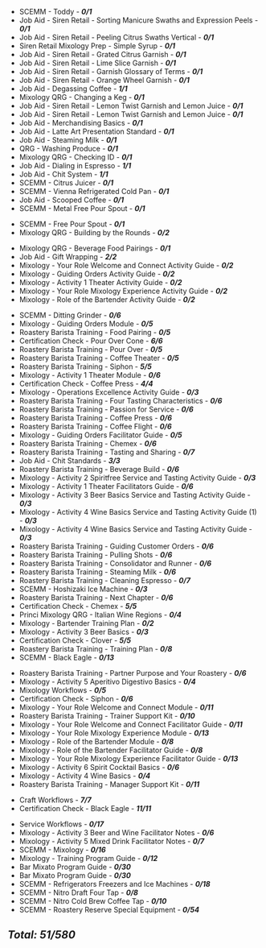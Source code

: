 - SCEMM - Toddy - ***0/1***
- Job Aid - Siren Retail - Sorting Manicure Swaths and Expression Peels - ***0/1***
- Job Aid - Siren Retail - Peeling Citrus Swaths Vertical - ***0/1***
- Siren Retail Mixology Prep - Simple Syrup - ***0/1***
- Job Aid - Siren Retail - Grated Citrus Garnish - ***0/1***
- Job Aid - Siren Retail - Lime Slice Garnish - ***0/1***
- Job Aid - Siren Retail - Garnish Glossary of Terms - ***0/1***
- Job Aid - Siren Retail - Orange Wheel Garnish - ***0/1***
- Job Aid - Degassing Coffee - ***1/1***
- Mixology QRG - Changing a Keg - ***0/1***
- Job Aid - Siren Retail - Lemon Twist Garnish and Lemon Juice - ***0/1***
- Job Aid - Siren Retail - Lemon Twist Garnish and Lemon Juice - ***0/1***
- Job Aid - Merchandising Basics - ***0/1***
- Job Aid - Latte Art Presentation Standard - ***0/1***
- Job Aid - Steaming Milk - ***0/1***
- QRG - Washing Produce - ***0/1***
- Mixology QRG - Checking ID - ***0/1***
- Job Aid - Dialing in Espresso - ***1/1***
- Job Aid - Chit System - ***1/1***
- SCEMM - Citrus Juicer - ***0/1***
- SCEMM - Vienna Refrigerated Cold Pan - ***0/1***
- Job Aid - Scooped Coffee - ***0/1***
- SCEMM - Metal Free Pour Spout - ***0/1***
<!-- - SCEMM - ChampagneSaver - ***0/1*** -->
- SCEMM - Free Pour Spout - ***0/1***
- Mixology QRG - Building by the Rounds - ***0/2***
<!-- - Mixology Princi - Stocked Glastender and Two Wine Fridges - ***0/1*** -->
- Mixology QRG - Beverage Food Pairings - ***0/1***
- Job Aid - Gift Wrapping - ***2/2***
- Mixology - Your Role Welcome and Connect Activity Guide - ***0/2***
- Mixology - Guiding Orders Activity Guide - ***0/2***
- Mixology - Activity 1 Theater Activity Guide - ***0/2***
- Mixology - Your Role Mixology Experience Activity Guide - ***0/2***
- Mixology - Role of the Bartender Activity Guide - ***0/2***
<!-- - SCEMM - Manual Cold Brew - ***0/2*** -->
- SCEMM - Ditting Grinder - ***0/6***
- Mixology - Guiding Orders Module - ***0/5***
- Roastery Barista Training - Food Pairing - ***0/5***
- Certification Check - Pour Over Cone - ***6/6***
- Roastery Barista Training - Pour Over - ***0/5***
- Roastery Barista Training - Coffee Theater - ***0/5***
- Roastery Barista Training - Siphon - ***5/5***
- Mixology - Activity 1 Theater Module - ***0/6***
- Certification Check - Coffee Press - ***4/4***
- Mixology - Operations Excellence Activity Guide - ***0/3***
- Roastery Barista Training - Four Tasting Characteristics - ***0/6***
- Roastery Barista Training - Passion for Service - ***0/6***
- Roastery Barista Training - Coffee Press - ***0/6***
- Roastery Barista Training - Coffee Flight - ***0/6***
- Mixology - Guiding Orders Facilitator Guide - ***0/5***
- Roastery Barista Training - Chemex - ***0/6***
- Roastery Barista Training - Tasting and Sharing - ***0/7***
- Job Aid - Chit Standards - ***3/3***
- Roastery Barista Training - Beverage Build - ***0/6***
- Mixology - Activity 2 Spiritfree Service and Tasting Activity Guide - ***0/3***
- Mixology - Activity 1 Theater Facilitators Guide - ***0/6***
- Mixology - Activity 3  Beer Basics Service and Tasting Activity Guide - ***0/3***
- Mixology - Activity 4 Wine Basics Service and Tasting Activity Guide (1) - ***0/3***
- Mixology - Activity 4 Wine Basics Service and Tasting Activity Guide - ***0/3***
- Roastery Barista Training - Guiding Customer Orders  - ***0/6***
- Roastery Barista Training - Pulling Shots - ***0/6***
- Roastery Barista Training - Consolidator and Runner - ***0/6***
- Roastery Barista Training - Steaming Milk - ***0/6***
- Roastery Barista Training - Cleaning Espresso - ***0/7***
- SCEMM - Hoshizaki Ice Machine - ***0/3***
- Roastery Barista Training - Next Chapter - ***0/6***
- Certification Check - Chemex - ***5/5***
- Princi Mixology QRG - Italian Wine Regions - ***0/4***
- Mixology - Bartender Training Plan - ***0/2***
- Mixology - Activity 3 Beer Basics - ***0/3***
- Certification Check - Clover - ***5/5***
- Roastery Barista Training - Training Plan - ***0/8***
- SCEMM - Black Eagle - ***0/13***
<!-- - SCEMM - Beer Tap System - ***0/4*** -->
- Roastery Barista Training - Partner Purpose and Your Roastery - ***0/6***
- Mixology - Activity 5 Aperitivo Digestivo Basics - ***0/4***
- Mixology Workflows - ***0/5***
- Certification Check - Siphon - ***0/6***
- Mixology - Your Role Welcome and Connect Module - ***0/11***
- Roastery Barista Training - Trainer Support Kit - ***0/10***
- Mixology - Your Role Welcome and Connect Facilitator Guide - ***0/11***
- Mixology - Your Role Mixology Experience Module - ***0/13***
- Mixology - Role of the Bartender Module - ***0/8***
- Mixology - Role of the Bartender Facilitator Guide - ***0/8***
- Mixology - Your Role Mixology Experience Facilitator Guide - ***0/13***
- Mixology - Activity 6 Spirit Cocktail Basics - ***0/6***
- Mixology - Activity 4 Wine Basics - ***0/4***
- Roastery Barista Training - Manager Support Kit - ***0/11***
<!-- - Bar Mixato Recipe Cards - ***0/30*** -->
- Craft Workflows - ***7/7***
- Certification Check - Black Eagle - ***11/11***
<!-- - Alcohol Management System (AMS) User Guide - Siren Retail - ***0/28*** -->
- Service Workflows - ***0/17***
- Mixology - Activity 3 Beer and Wine Facilitator Notes - ***0/6***
- Mixology - Activity 5 Mixed Drink Facilitator Notes - ***0/7***
- SCEMM - Mixology - ***0/16***
- Mixology - Training Program Guide - ***0/12***
- Bar Mixato Program Guide - ***0/30***
- Bar Mixato Program Guide - ***0/30***
- SCEMM - Refrigerators Freezers and Ice Machines - ***0/18***
- SCEMM - Nitro Draft Four Tap - ***0/8***
- SCEMM - Nitro Cold Brew Coffee Tap - ***0/10***
- SCEMM - Roastery Reserve Special Equipment - ***0/54***

## ***Total: 51/580***
